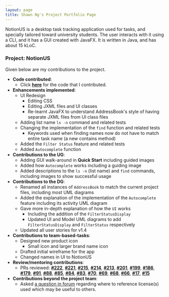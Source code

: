 ```yaml
---
layout: page
title: Shawn Ng's Project Portfolio Page
---
```


NotionUS is a desktop task tracking application used for tasks, and specially tailored toward university students. The user interacts with it using a CLI, and it has a GUI created with JavaFX. It is written in Java, and has about 15 kLoC.

### Project: NotionUS

Given below are my contributions to the project.

* **Code contributed**:
  * Click [**here**](https://nus-cs2103-ay2223s1.github.io/tp-dashboard/?search=snigloo&breakdown=true&sort=groupTitle&sortWithin=title&since=2022-09-16&timeframe=commit&mergegroup=&groupSelect=groupByRepos&checkedFileTypes=docs~functional-code~test-code~other)
for the code that I contributed.
* **Enhancements implemented**: 
  * UI Redesign
    * Editing CSS
    * Editing JXML files and UI classes
    * Re-learnt JavaFX to understand AddressBook's style of having separate JXML files from UI class files
  * Adding list name `ls -n` command and related tests
  * Changing the implementation of the `find` function and related tests
    * Keywords used when finding names now do not have to match entire task name (a new contains method)
  * Added the `Filter Status` feature and related tests
  * Added `Autocomplete` function
* **Contributions to the UG**:
  * Adding GUI walk-around in **Quick Start** including guided images
  * Added how `Autocomplete` works including a guiding image
  * Added descriptions to the `ls -n` (list name) and `find` commands, including images to show successful usage
* **Contributions to the DG**: 
  * Renamed all instances of `AddressBook` to match the current project files, including most UML diagrams
  * Added the explanation of the implementation of the `Autocomplete` feature including its activity UML diagram
  * Gave more in-depth explanation of how the `UI` works
    * Including the addition of the `FilterStatusDisplay`
    * Updated UI and Model UML diagrams to add `FilterStatusDisplay` and `FilterStatus` respectively
  * Updated all user stories for v1.4
* **Contributions to team-based-tasks**: 
  * Designed new product icon
    * Small icon and larger brand name icon
  * Drafted initial wireframe for the app
  * Changed names in UI to NotionUS
* **Review/mentoring contributions**: 
  * PRs reviewed:
    [**#222**](https://github.com/AY2223S1-CS2103T-F12-3/tp/pull/222),
    [**#221**](https://github.com/AY2223S1-CS2103T-F12-3/tp/pull/221),
    [**#215**](https://github.com/AY2223S1-CS2103T-F12-3/tp/pull/215),
    [**#214**](https://github.com/AY2223S1-CS2103T-F12-3/tp/pull/214),
    [**#213**](https://github.com/AY2223S1-CS2103T-F12-3/tp/pull/213),
    [**#201**](https://github.com/AY2223S1-CS2103T-F12-3/tp/pull/201),
    [**#199**](https://github.com/AY2223S1-CS2103T-F12-3/tp/pull/199),
    [**#186**](https://github.com/AY2223S1-CS2103T-F12-3/tp/pull/186),
    [**#179**](https://github.com/AY2223S1-CS2103T-F12-3/tp/pull/179),
    [**#91**](https://github.com/AY2223S1-CS2103T-F12-3/tp/pull/91),
    [**#88**](https://github.com/AY2223S1-CS2103T-F12-3/tp/pull/88),
    [**#85**](https://github.com/AY2223S1-CS2103T-F12-3/tp/pull/85),
    [**#84**](https://github.com/AY2223S1-CS2103T-F12-3/tp/pull/84),
    [**#83**](https://github.com/AY2223S1-CS2103T-F12-3/tp/pull/83),
    [**#70**](https://github.com/AY2223S1-CS2103T-F12-3/tp/pull/70),
    [**#69**](https://github.com/AY2223S1-CS2103T-F12-3/tp/pull/69),
    [**#68**](https://github.com/AY2223S1-CS2103T-F12-3/tp/pull/68),
    [**#66**](https://github.com/AY2223S1-CS2103T-F12-3/tp/pull/66),
    [**#17**](https://github.com/AY2223S1-CS2103T-F12-3/tp/pull/17),
    [**#15**](https://github.com/AY2223S1-CS2103T-F12-3/tp/pull/15)
* **Contributions beyond the project team**: 
  * Asked [a question in forum](https://github.com/nus-cs2103-AY2223S1/forum/issues/422) regarding where to reference 
license(s) used which may be useful to others.
